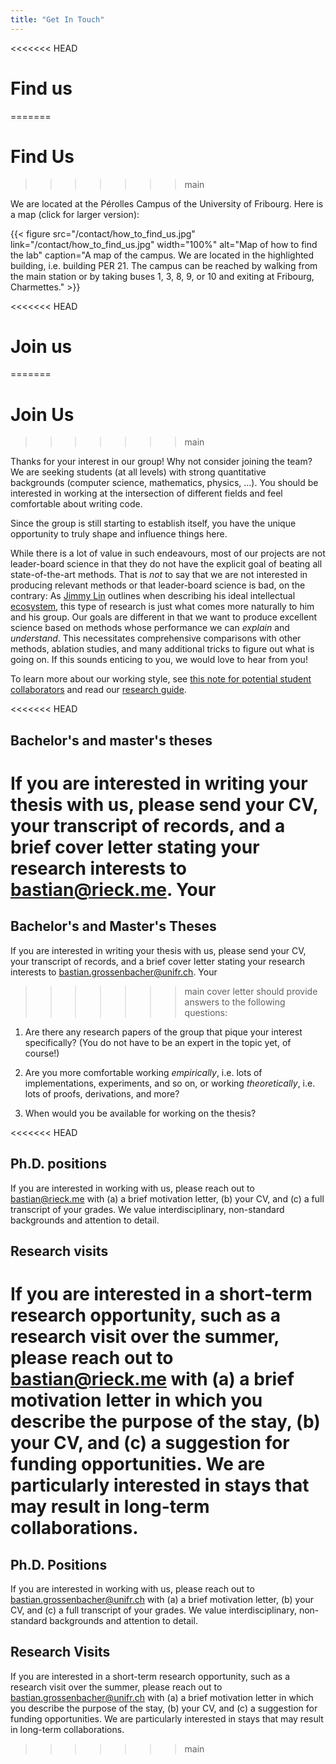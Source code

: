 ```yaml
---
title: "Get In Touch"
---
```


<<<<<<< HEAD
# Find us
=======
# Find Us
>>>>>>> main

We are located at the Pérolles Campus of the University of Fribourg. Here is a map&nbsp;(click for larger version):

{{< figure src="/contact/how_to_find_us.jpg" link="/contact/how_to_find_us.jpg" width="100%" alt="Map of how to find the lab" caption="A map of the campus. We are located in the highlighted building, i.e. building PER 21. The campus can be reached by walking from the main station or by taking buses 1, 3, 8, 9, or 10 and exiting at Fribourg, Charmettes." >}}

<<<<<<< HEAD
# Join us
=======
# Join Us
>>>>>>> main

Thanks for your interest in our group! Why not consider joining the
team? We are seeking students&nbsp;(at all levels) with strong
quantitative backgrounds&nbsp;(computer science, mathematics, physics,
...). You should be interested in working at the intersection of
different fields and feel comfortable about writing code.

Since the group is still starting to establish itself, you have the
unique opportunity to truly shape and influence things here.

While there is a lot of value in such endeavours, most of our projects
are not leader-board science in that they do not have the explicit
goal of beating all state-of-the-art methods. That is *not* to say that
we are not interested in producing relevant methods or that leader-board
science is bad, on the contrary: As [Jimmy Lin](https://cs.uwaterloo.ca/~jimmylin)
outlines when describing his ideal intellectual [ecosystem](https://github.com/lintool/guide/blob/master/ecosystem.md),
this type of research is just what comes more naturally to him and his
group. Our goals are different in that we want to produce excellent
science based on methods whose performance we can *explain* and
*understand*. This necessitates comprehensive comparisons with other
methods, ablation studies, and many additional tricks to figure out what
is going on. If this sounds enticing to you, we would love to hear from
you!

To learn more about our working style, see [this note for potential
student collaborators](https://bastian.rieck.me/collaborations) and read
our [research guide](/guide).

<<<<<<< HEAD
## Bachelor's and master's theses

If you are interested in writing your thesis with us, please send
your CV, your transcript of records, and a brief cover letter stating
your research interests to bastian@rieck.me. Your
=======
## Bachelor's and Master's Theses

If you are interested in writing your thesis with us, please send
your CV, your transcript of records, and a brief cover letter stating
your research interests to bastian.grossenbacher@unifr.ch. Your
>>>>>>> main
cover letter should provide answers to the following questions:

1. Are there any research papers of the group that pique your interest
   specifically? (You do not have to be an expert in the topic yet, of
   course!)

2. Are you more comfortable working *empirically*, i.e. lots of
   implementations, experiments, and so on, or working *theoretically*,
   i.e. lots of proofs, derivations, and more?

3. When would you be available for working on the thesis?

<<<<<<< HEAD
## Ph.D. positions

If you are interested in working with us, please reach out to
bastian@rieck.me with (a) a brief motivation letter, (b) your CV, and
(c) a full transcript of your grades. We value interdisciplinary,
non-standard backgrounds and attention to detail.

## Research visits

If you are interested in a short-term research opportunity, such as
a research visit over the summer, please reach out to bastian@rieck.me
with (a) a brief motivation letter in which you describe the purpose of
the stay, (b) your CV, and (c) a suggestion for funding opportunities.
We are particularly interested in stays that may result in long-term
collaborations.
=======
## Ph.D. Positions

If you are interested in working with us, please reach out to
bastian.grossenbacher@unifr.ch with (a) a brief motivation letter, (b) your CV, and
(c) a full transcript of your grades. We value interdisciplinary,
non-standard backgrounds and attention to detail.

## Research Visits

If you are interested in a short-term research opportunity, such as
a research visit over the summer, please reach out to
bastian.grossenbacher@unifr.ch
with (a) a brief motivation letter in which you describe the purpose of
the stay, (b) your CV, and (c) a suggestion for funding opportunities.
We are particularly interested in stays that may result in long-term
collaborations.
>>>>>>> main
